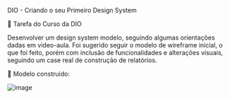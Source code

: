 DIO - Criando o seu Primeiro Design System

🎯 Tarefa do Curso da DIO

Desenvolver um design system modelo, seguindo algumas orientações dadas em video-aula. Foi sugerido seguir o modelo de wireframe inicial, o que foi feito, porém com inclusão de funcionalidades e alterações visuais, seguindo um case real de construção de relatórios.

📌 Modelo construido:

![image](https://github.com/user-attachments/assets/716ba16a-9c23-402d-a147-48f632d298bd)
